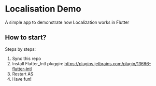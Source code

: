 # Localisation Demo

A simple app to demonstrate how Localization works in Flutter

## How to start?
Steps by steps:
1. Sync this repo
2. Install Flutter_Intl pluggin: https://plugins.jetbrains.com/plugin/13666-flutter-intl
3. Restart AS
4. Have fun!
